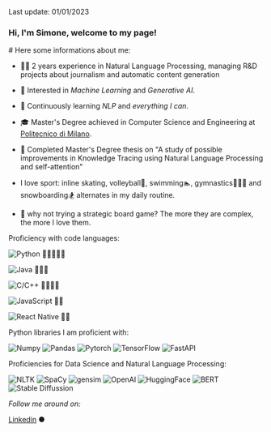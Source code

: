 Last update: 01/01/2023

### Hi,  I'm Simone, welcome to my page!

#![]()
Here some informations about me:

* 👨‍💻   2 years experience in Natural Language Processing, managing R&D projects about journalism and automatic content generation

* 🤔   Interested in *Machine Learning* and *Generative AI*.

* 🌱   Continuously learning *NLP* and *everything I can*.

* 🎓   Master's Degree achieved in Computer Science and Engineering at [Politecnico di Milano](https://www.polimi.it/).

* 📖   Completed Master's Degree thesis on "A study of possible improvements in Knowledge Tracing using Natural Language Processing and self-attention"

*  I love sport: inline skating, volleyball🏐, swimming🏊, gymnastics🤸🏽‍♂️ and snowboarding🏂 alternates in my daily routine.

* 🎲 why not trying a strategic board game? The more they are complex, the more I love them.



Proficiency with code languages:</h3>
<p>
  	<img alt="Python" src="https://img.shields.io/badge/-Python-2088FF?style=flat-square&logo=python&logoColor=white" />    🌟🌟🌟🌟🌟
</p>
<p>
	<img alt="Java" src="https://img.shields.io/badge/-Java-orange?style=flat-square&logo=java&logoColor=white" />    🌟🌟🌟
</p>
<p>
	<img alt="C/C++" src="https://img.shields.io/badge/-C/C++-blue?style=flat-square&logo=C++&logoColor=white" />   🌟🌟🌟🌟
</p>
<p>
 	<img alt="JavaScript" src="https://img.shields.io/badge/-JavaScript-yellow?style=flat-square&logo=JavaScript&logoColor=white" />    🌟🌟
</p>
<p>
  	<img alt="React Native" src="https://img.shields.io/badge/-ReactNative-45b8d8?style=flat-square&logo=react&logoColor=white" />    🌟🌟
</p>

Python libraries I am proficient with:
<p>
<img alt="Numpy" src="https://img.shields.io/badge/-Numpy-blue?style=flat-square&logo=python&logoColor=white" />
<img alt="Pandas" src="https://img.shields.io/badge/-Pandas-orange?style=flat-square&logo=python&logoColor=white" />
<img alt="Pytorch" src="https://img.shields.io/badge/-Pytorch-brown?style=flat-square&logo=python&logoColor=white" />
<img alt="TensorFlow" src="https://img.shields.io/badge/-TensorFlow-yellow?style=flat-square&logo=python&logoColor=white" />
<img alt="FastAPI" src="https://img.shields.io/badge/-FastAPI-lightgrey?style=flat-square&logo=python&logoColor=white" />
</p>

Proficiencies for Data Science and Natural Language Processing:

<p>
<img alt="NLTK" src="https://img.shields.io/badge/-NLTK-brightgreen?style=flat-square&logo=python&logoColor=white" />
<img alt="SpaCy" src="https://img.shields.io/badge/-SpaCy-green?style=flat-square&logo=python&logoColor=white" />
<img alt="gensim" src="https://img.shields.io/badge/-gensim-yellowgreen?style=flat-square&logo=python&logoColor=white" />
<img alt="OpenAI" src="https://img.shields.io/badge/-OpenAI-yellow?style=flat-square&logo=python&logoColor=white" />
<img alt="HuggingFace" src="https://img.shields.io/badge/-HuggingFace-orange?style=flat-square&logo=python&logoColor=white" />
<img alt="BERT" src="https://img.shields.io/badge/-BERT-red?style=flat-square&logo=python&logoColor=white" />
<img alt="Stable Diffussion" src="https://img.shields.io/badge/-Stable Diffussion-blue?style=flat-square&logo=python&logoColor=white" />
</p>
<i>Follow me around on:</i><br>

  <a target="_blank" href="https://www.linkedin.com/in/simonesartoni/">Linkedin</a> ●





